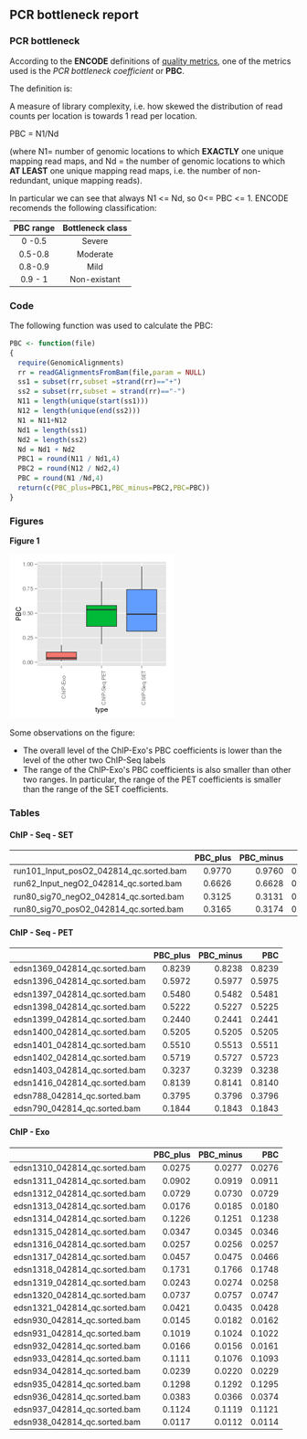 
## PCR bottleneck report

### PCR bottleneck



According to the **ENCODE** definitions of [quality metrics](http://encodeproject.org/ENCODE/qualityMetrics.html#definitions), one of the metrics used is the *PCR bottleneck coefficient* or **PBC**.

The definition is:

A measure of library complexity, i.e. how skewed the distribution of read counts per location is towards 1 read per location.

PBC = N1/Nd

(where N1= number of genomic locations to which **EXACTLY** one unique mapping read maps, and Nd = the number of genomic locations to which **AT LEAST** one unique mapping read maps, i.e. the number of non-redundant, unique mapping reads).

In particular we can see that always N1 <= Nd, so 0<= PBC <= 1. ENCODE recomends the following classification:

| PBC range | Bottleneck class |
| :---:     | :---: |
|0 -0.5  | Severe |
| 0.5-0.8 | Moderate|
|0.8-0.9 | Mild |
|0.9 - 1| Non-existant|


### Code

The following function was used to calculate the PBC:


```r
PBC <- function(file)
{
  require(GenomicAlignments)
  rr = readGAlignmentsFromBam(file,param = NULL)
  ss1 = subset(rr,subset =strand(rr)=="+")
  ss2 = subset(rr,subset = strand(rr)=="-")
  N11 = length(unique(start(ss1)))
  N12 = length(unique(end(ss2)))
  N1 = N11+N12
  Nd1 = length(ss1)
  Nd2 = length(ss2)
  Nd = Nd1 + Nd2
  PBC1 = round(N11 / Nd1,4)
  PBC2 = round(N12 / Nd2,4)
  PBC = round(N1 /Nd,4)
  return(c(PBC_plus=PBC1,PBC_minus=PBC2,PBC=PBC))  
}
```


### Figures

**Figure 1**

![plot of chunk overall_boxplot](figure/overall_boxplot.png) 

Some observations on the figure:
- The overall level of the ChIP-Exo's PBC coefficients is lower than the level of the other two ChIP-Seq labels
- The range of the ChIP-Exo's PBC coefficients is also smaller than other two ranges. In particular, the range of the PET coefficients is smaller than the range of the SET coefficients.


### Tables

#### ChIP - Seq - SET

|                                        | PBC_plus| PBC_minus|    PBC|
|:---------------------------------------|--------:|---------:|------:|
|run101_Input_posO2_042814_qc.sorted.bam |   0.9770|    0.9760| 0.9765|
|run62_Input_negO2_042814_qc.sorted.bam  |   0.6626|    0.6628| 0.6627|
|run80_sig70_negO2_042814_qc.sorted.bam  |   0.3125|    0.3131| 0.3128|
|run80_sig70_posO2_042814_qc.sorted.bam  |   0.3165|    0.3174| 0.3169|

#### ChIP - Seq - PET

|                              | PBC_plus| PBC_minus|    PBC|
|:-----------------------------|--------:|---------:|------:|
|edsn1369_042814_qc.sorted.bam |   0.8239|    0.8238| 0.8239|
|edsn1396_042814_qc.sorted.bam |   0.5972|    0.5977| 0.5975|
|edsn1397_042814_qc.sorted.bam |   0.5480|    0.5482| 0.5481|
|edsn1398_042814_qc.sorted.bam |   0.5222|    0.5227| 0.5225|
|edsn1399_042814_qc.sorted.bam |   0.2440|    0.2441| 0.2441|
|edsn1400_042814_qc.sorted.bam |   0.5205|    0.5205| 0.5205|
|edsn1401_042814_qc.sorted.bam |   0.5510|    0.5513| 0.5511|
|edsn1402_042814_qc.sorted.bam |   0.5719|    0.5727| 0.5723|
|edsn1403_042814_qc.sorted.bam |   0.3237|    0.3239| 0.3238|
|edsn1416_042814_qc.sorted.bam |   0.8139|    0.8141| 0.8140|
|edsn788_042814_qc.sorted.bam  |   0.3795|    0.3796| 0.3796|
|edsn790_042814_qc.sorted.bam  |   0.1844|    0.1843| 0.1843|

#### ChIP - Exo

|                              | PBC_plus| PBC_minus|    PBC|
|:-----------------------------|--------:|---------:|------:|
|edsn1310_042814_qc.sorted.bam |   0.0275|    0.0277| 0.0276|
|edsn1311_042814_qc.sorted.bam |   0.0902|    0.0919| 0.0911|
|edsn1312_042814_qc.sorted.bam |   0.0729|    0.0730| 0.0729|
|edsn1313_042814_qc.sorted.bam |   0.0176|    0.0185| 0.0180|
|edsn1314_042814_qc.sorted.bam |   0.1226|    0.1251| 0.1238|
|edsn1315_042814_qc.sorted.bam |   0.0347|    0.0345| 0.0346|
|edsn1316_042814_qc.sorted.bam |   0.0257|    0.0256| 0.0257|
|edsn1317_042814_qc.sorted.bam |   0.0457|    0.0475| 0.0466|
|edsn1318_042814_qc.sorted.bam |   0.1731|    0.1766| 0.1748|
|edsn1319_042814_qc.sorted.bam |   0.0243|    0.0274| 0.0258|
|edsn1320_042814_qc.sorted.bam |   0.0737|    0.0757| 0.0747|
|edsn1321_042814_qc.sorted.bam |   0.0421|    0.0435| 0.0428|
|edsn930_042814_qc.sorted.bam  |   0.0145|    0.0182| 0.0162|
|edsn931_042814_qc.sorted.bam  |   0.1019|    0.1024| 0.1022|
|edsn932_042814_qc.sorted.bam  |   0.0166|    0.0156| 0.0161|
|edsn933_042814_qc.sorted.bam  |   0.1111|    0.1076| 0.1093|
|edsn934_042814_qc.sorted.bam  |   0.0239|    0.0220| 0.0229|
|edsn935_042814_qc.sorted.bam  |   0.1298|    0.1292| 0.1295|
|edsn936_042814_qc.sorted.bam  |   0.0383|    0.0366| 0.0374|
|edsn937_042814_qc.sorted.bam  |   0.1124|    0.1119| 0.1121|
|edsn938_042814_qc.sorted.bam  |   0.0117|    0.0112| 0.0114|

